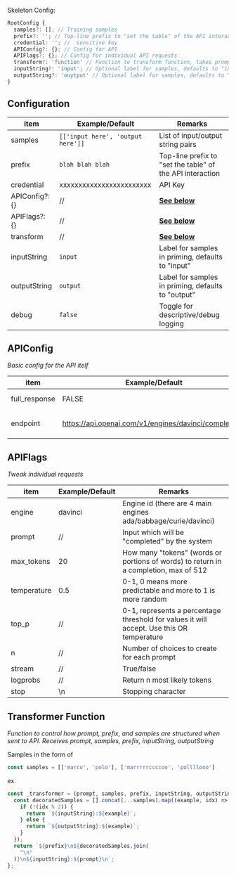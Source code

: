 Skeleton Config:

```ts
RootConfig {
  samples?: []; // Training samples
  prefix?: ''; // Top-line prefix to "set the table" of the API interaction
  credential: ''; //  sensitive key
  APIConfig?: {}; // Config for API
  APIFlags?: {}; // Config for individual API requests
  transform?: 'function' // Function to transform function, takes prompt, samples, prefix, inputString, outputStrjng)
  inputString?: 'input'; // Optional label for samples, defaults to "input"
  outputString?: 'ouytput' // Optional label for samples, defaults to "output"
}
```

## Configuration

| item           | Example/Default                   | Remarks                                                   |
| -------------- | --------------------------------- | --------------------------------------------------------- |
| samples        | `[['input here', 'output here']]` | List of input/output string pairs                         |
| prefix         | `blah blah blah`                  | Top-line prefix to "set the table" of the API interaction |
| credential     | xxxxxxxxxxxxxxxxxxxxxxxx          | API Key                                                   |
| APIConfig?: {} | //                                | **[See below](#apiconfig)**                               |
| APIFlags?: {}  | //                                | **[See below](#apiflags)**                                |
| transform      | //                                | **[See below](#transformer-function)**                    |
| inputString    | `input`                           | Label for samples in priming, defaults to "input"         |
| outputString   | `output`                          | Label for samples in priming, defaults to "output"        |
| debug          | `false`                           | Toggle for descriptive/debug logging                      |

## APIConfig

_Basic config for the API itelf_

| item          | Example/Default                                       | Remarks                                                                                                        |
| ------------- | ----------------------------------------------------- | -------------------------------------------------------------------------------------------------------------- |
| full_response | FALSE                                                 | Flag whether or not completion should return full api response, pr just the text with the output token removed |
| endpoint      | https://api.openai.com/v1/engines/davinci/completions | Defaults to https://api.openai.com/v1/engines/davinci/completions)\* Endpoint                                  |

## APIFlags

_Tweak individual requests_

| item        | Example/Default | Remarks                                                                                   |
| ----------- | --------------- | ----------------------------------------------------------------------------------------- |
| engine      | davinci         | Engine id (there are 4 main engines ada/babbage/curie/davinci)                            |
| prompt      | //              | Input which will be "completed" by the system                                             |
| max_tokens  | 20              | How many "tokens" (words or portions of words) to return in a completion, max of 512      |
| temperature | 0.5             | 0-1, 0 means more predictable and more to 1 is more random                                |
| top_p       | //              | 0-1, represents a percentage threshold for values it will accept. Use this OR temperature |
| n           | //              | Number of choices to create for each prompt                                               |
| stream      | //              | True/false                                                                                |
| logprobs    | //              | Return n most likely tokens                                                               |
| stop        | \n              | Stopping character                                                                        |

## Transformer Function

_Function to control how prompt, prefix, and samples are structured when sent to API. Receives prompt, samples, prefix, inputString, outputString_

Samples in the form of

```ts
const samples = [['marco', 'polo'], ['marrrrrccccoo', 'pollllooo']
```

ex.

```ts
const _transformer = (prompt, samples, prefix, inputString, outputString) => {
  const decoratedSamples = [].concat(...samples).map((example, idx) => {
    if (!(idx % 2)) {
      return `${inputString}:${example}`;
    } else {
      return `${outputString}:${example}`;
    }
  });
  return `${prefix}\n${decoratedSamples.join(
    "\n"
  )}\n${inputString}:${prompt}\n`;
};
```
